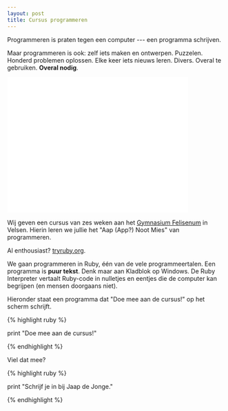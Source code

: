 ```yaml
---
layout: post
title: Cursus programmeren 
---
```


Programmeren is praten tegen een computer --- een programma schrijven.

Maar programmeren is ook: zelf iets maken en ontwerpen. Puzzelen. Honderd problemen oplossen. Elke keer iets nieuws leren. Divers. Overal te gebruiken. **Overal nodig**.


<p><iframe width="420" height="315" src="//www.youtube.com/embed/dU1xS07N-FA"
  frameborder="0" allowfullscreen="allowfullscreen">  </iframe></p>

Wij geven een cursus van zes weken aan het [Gymnasium Felisenum](http://www.felisenum.nl/) in Velsen. Hierin leren we jullie het "Aap (App?) Noot Mies" van programmeren.
<!-- more -->

Al enthousiast? <a href="http://tryruby.org/levels/1/challenges/0">tryruby.org</a>.

We gaan programmeren in Ruby, één van de vele programmeertalen. Een programma is **puur tekst**. Denk maar aan Kladblok op Windows. De Ruby Interpreter vertaalt Ruby-code in nulletjes en eentjes die de computer kan begrijpen (en mensen doorgaans niet).

Hieronder staat een programma dat "Doe mee aan de cursus!" op het scherm schrijft.

{% highlight ruby %}

print "Doe mee aan de cursus!"

{% endhighlight %}

Viel dat mee?

{% highlight ruby %}

print "Schrijf je in bij Jaap de Jonge."

{% endhighlight %}
